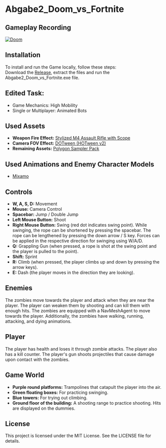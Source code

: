 # Abgabe2_Doom_vs_Fortnite

## Gameplay Recording
[![Doom](https://img.youtube.com/vi/AI96NwbTwk4/0.jpg)](https://www.youtube.com/watch?v=AI96NwbTwk4)

## Installation
To install and run the Game locally, follow these steps: <br>
Download the [Release](https://github.com/Drauboss/Abgabe2_Doom_vs_Fortnite/archive/refs/tags/v1.zip), extract the files and run the Abgabe2_Doom_vs_Fortnite.exe file.

## Edited Task:
- Game Mechanics: High Mobility
- Single or Multiplayer: Animated Bots

## Used Assets
- **Weapon Fire Effect:** [Stylized M4 Assault Rifle with Scope](https://assetstore.unity.com/packages/3d/props/guns/stylized-m4-assault-rifle-with-scope-complete-kit-with-gunshot-v-178197)
- **Camera FOV Effect:** [DOTween (HOTween v2)](https://assetstore.unity.com/packages/tools/animation/dotween-hotween-v2-27676)
- **Remaining Assets:** [Polygon Sampler Pack](https://assetstore.unity.com/packages/3d/environments/polygon-sampler-pack-207048)

## Used Animations and Enemy Character Models
- [Mixamo](https://www.mixamo.com/)

## Controls
- **W, A, S, D:** Movement
- **Mouse:** Camera Control
- **Spacebar:** Jump / Double Jump
- **Left Mouse Button:** Shoot
- **Right Mouse Button:** Swing (red dot indicates swing point). While swinging, the rope can be shortened by pressing the spacebar. The rope can be lengthened by pressing the down arrow / S key. Forces can be applied in the respective direction for swinging using W/A/D.
- **Q:** Grappling Gun (when pressed, a rope is shot at the swing point and the player is pulled to the point).
- **Shift:** Sprint
- **R:** Climb (when pressed, the player climbs up and down by pressing the arrow keys).
- **E:** Dash (the player moves in the direction they are looking).

## Enemies
The zombies move towards the player and attack when they are near the player. The player can weaken them by shooting and can kill them with enough hits. The zombies are equipped with a NavMeshAgent to move towards the player. Additionally, the zombies have walking, running, attacking, and dying animations.

## Player
The player has health and loses it through zombie attacks. The player also has a kill counter. The player's gun shoots projectiles that cause damage upon contact with the zombies.

## Game World
- **Purple round platforms:** Trampolines that catapult the player into the air.
- **Green floating boxes:** For practicing swinging.
- **Blue towers:** For trying out climbing.
- **Ground floor of the building:** A shooting range to practice shooting. Hits are displayed on the dummies.

## License
This project is licensed under the MIT License. See the LICENSE file for details.
